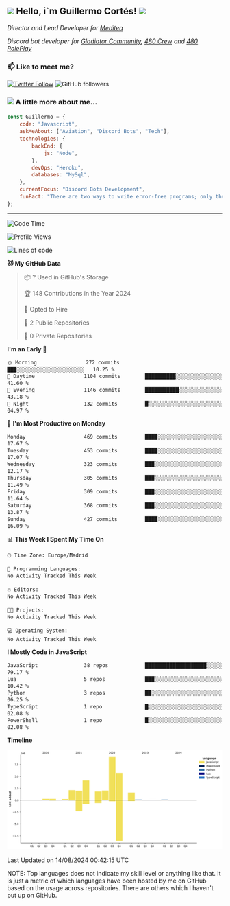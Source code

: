 <h2><img src="https://emojis.slackmojis.com/emojis/images/1531849430/4246/blob-sunglasses.gif?1531849430" width="30"/> Hello, i`m Guillermo Cortés! <img src="https://media.giphy.com/media/PiuVH04cd9JcmqqWKK/giphy.gif" width="50"></h2>
<p><em>Director and Lead Developer for <a href="https://mediteavirtual.es/">Meditea</a>
</em></p>
<p><em>Discord bot developer for <a href="https://discord.comunidadgladiator.com">Gladiator Community</a>, <a href="https://discord.gg/UpvpkUbGdA">480 Crew</a> and <a href="https://discord.gg/dmMRQgH3tu">480 RolePlay</a>
</em></p>

### 📫 Like to meet me?

[![Twitter Follow](https://img.shields.io/twitter/follow/concara3443?label=Follow)](https://twitter.com/intent/follow?screen_name=concara3443)
![GitHub followers](https://img.shields.io/github/followers/concara3443?label=Follow&style=social)

### <img src="https://media.giphy.com/media/WFZvB7VIXBgiz3oDXE/giphy.gif" width="50"> A little more about me...  

```javascript
const Guillermo = {
    code: "Javascript",
    askMeAbout: ["Aviation", "Discord Bots", "Tech"],
    technologies: {
        backEnd: {
            js: "Node",
        },
        devOps: "Heroku",
        databases: "MySql",
    },
    currentFocus: "Discord Bots Development",
    funFact: "There are two ways to write error-free programs; only the third one works"
};
```

---

<!--START_SECTION:waka-->
![Code Time](http://img.shields.io/badge/Code%20Time-412%20hrs%2015%20mins-blue)

![Profile Views](http://img.shields.io/badge/Profile%20Views-4-blue)

![Lines of code](https://img.shields.io/badge/From%20Hello%20World%20I%27ve%20Written-29.1%20million%20lines%20of%20code-blue)

**🐱 My GitHub Data** 

> 📦 ? Used in GitHub's Storage 
 > 
> 🏆 148 Contributions in the Year 2024
 > 
> 💼 Opted to Hire
 > 
> 📜 2 Public Repositories 
 > 
> 🔑 0 Private Repositories 
 > 
**I'm an Early 🐤** 

```text
🌞 Morning                272 commits         ███░░░░░░░░░░░░░░░░░░░░░░   10.25 % 
🌆 Daytime                1104 commits        ██████████░░░░░░░░░░░░░░░   41.60 % 
🌃 Evening                1146 commits        ███████████░░░░░░░░░░░░░░   43.18 % 
🌙 Night                  132 commits         █░░░░░░░░░░░░░░░░░░░░░░░░   04.97 % 
```
📅 **I'm Most Productive on Monday** 

```text
Monday                   469 commits         ████░░░░░░░░░░░░░░░░░░░░░   17.67 % 
Tuesday                  453 commits         ████░░░░░░░░░░░░░░░░░░░░░   17.07 % 
Wednesday                323 commits         ███░░░░░░░░░░░░░░░░░░░░░░   12.17 % 
Thursday                 305 commits         ███░░░░░░░░░░░░░░░░░░░░░░   11.49 % 
Friday                   309 commits         ███░░░░░░░░░░░░░░░░░░░░░░   11.64 % 
Saturday                 368 commits         ███░░░░░░░░░░░░░░░░░░░░░░   13.87 % 
Sunday                   427 commits         ████░░░░░░░░░░░░░░░░░░░░░   16.09 % 
```


📊 **This Week I Spent My Time On** 

```text
🕑︎ Time Zone: Europe/Madrid

💬 Programming Languages: 
No Activity Tracked This Week

🔥 Editors: 
No Activity Tracked This Week

🐱‍💻 Projects: 
No Activity Tracked This Week

💻 Operating System: 
No Activity Tracked This Week
```

**I Mostly Code in JavaScript** 

```text
JavaScript               38 repos            ████████████████████░░░░░   79.17 % 
Lua                      5 repos             ███░░░░░░░░░░░░░░░░░░░░░░   10.42 % 
Python                   3 repos             ██░░░░░░░░░░░░░░░░░░░░░░░   06.25 % 
TypeScript               1 repo              █░░░░░░░░░░░░░░░░░░░░░░░░   02.08 % 
PowerShell               1 repo              █░░░░░░░░░░░░░░░░░░░░░░░░   02.08 % 
```



**Timeline**

![Lines of Code chart](https://raw.githubusercontent.com/Concara3443/Concara3443/main/assets/bar_graph.png)


 Last Updated on 14/08/2024 00:42:15 UTC
<!--END_SECTION:waka-->

NOTE: Top languages does not indicate my skill level or anything like that. It is just a metric of which languages have been hosted by me on GitHub based on the usage across repositories. There are others which I haven't put up on GitHub.

